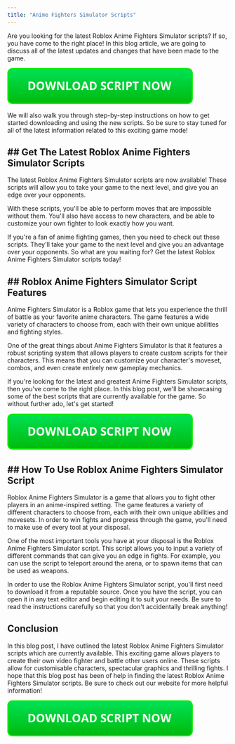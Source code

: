```yaml
---
title: "Anime Fighters Simulator Scripts"
---
```


Are you looking for the latest Roblox Anime Fighters Simulator scripts? If so, you have come to the right place! In this blog article, we are going to discuss all of the latest updates and changes that have been made to the game.

[![script button](https://github.com/robloxpaste/robloxpaste.github.io/blob/main/script_button.png?raw=true)](https://rbxpaste.com/latest-script)


We will also walk you through step-by-step instructions on how to get started downloading and using the new scripts. So be sure to stay tuned for all of the latest information related to this exciting game mode!

## ## Get The Latest Roblox Anime Fighters Simulator Scripts

The latest Roblox Anime Fighters Simulator scripts are now available! These scripts will allow you to take your game to the next level, and give you an edge over your opponents.

With these scripts, you'll be able to perform moves that are impossible without them. You'll also have access to new characters, and be able to customize your own fighter to look exactly how you want.

If you're a fan of anime fighting games, then you need to check out these scripts. They'll take your game to the next level and give you an advantage over your opponents. So what are you waiting for? Get the latest Roblox Anime Fighters Simulator scripts today!

## ## Roblox Anime Fighters Simulator Script Features

Anime Fighters Simulator is a Roblox game that lets you experience the thrill of battle as your favorite anime characters. The game features a wide variety of characters to choose from, each with their own unique abilities and fighting styles.

One of the great things about Anime Fighters Simulator is that it features a robust scripting system that allows players to create custom scripts for their characters. This means that you can customize your character's moveset, combos, and even create entirely new gameplay mechanics.

If you're looking for the latest and greatest Anime Fighters Simulator scripts, then you've come to the right place. In this blog post, we'll be showcasing some of the best scripts that are currently available for the game. So without further ado, let's get started!

[![script button](https://github.com/robloxpaste/robloxpaste.github.io/blob/main/script_button.png?raw=true)](https://rbxpaste.com/latest-script)

## ## How To Use Roblox Anime Fighters Simulator Script

Roblox Anime Fighters Simulator is a game that allows you to fight other players in an anime-inspired setting. The game features a variety of different characters to choose from, each with their own unique abilities and movesets. In order to win fights and progress through the game, you'll need to make use of every tool at your disposal.

One of the most important tools you have at your disposal is the Roblox Anime Fighters Simulator script. This script allows you to input a variety of different commands that can give you an edge in fights. For example, you can use the script to teleport around the arena, or to spawn items that can be used as weapons.

In order to use the Roblox Anime Fighters Simulator script, you'll first need to download it from a reputable source. Once you have the script, you can open it in any text editor and begin editing it to suit your needs. Be sure to read the instructions carefully so that you don't accidentally break anything!

## Conclusion
In this blog post, I have outlined the latest Roblox Anime Fighters Simulator scripts which are currently available. This exciting game allows players to create their own video fighter and battle other users online. These scripts allow for customisable characters, spectacular graphics and thrilling fights. I hope that this blog post has been of help in finding the latest Roblox Anime Fighters Simulator scripts. Be sure to check out our website for more helpful information!

[![script button](https://github.com/robloxpaste/robloxpaste.github.io/blob/main/script_button.png?raw=true)](https://rbxpaste.com/latest-script)